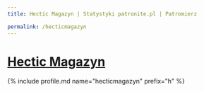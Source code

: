 ```yaml
---
title: Hectic Magazyn | Statystyki patronite.pl | Patromierz

permalink: /hecticmagazyn
---
```


# [Hectic Magazyn](https://patronite.pl/hecticmagazyn)

{% include profile.md name="hecticmagazyn" prefix="h" %}
